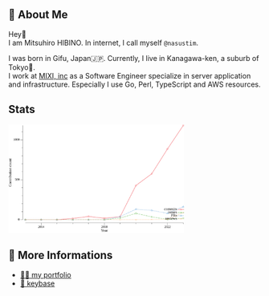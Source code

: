## :ninja: About Me

Hey:wave:  
I am Mitsuhiro HIBINO. In internet, I call myself `@nasustim`.

I was born in Gifu, Japan:jp:. Currently, I live in Kanagawa-ken, a suburb of Tokyo:tokyo_tower:.  
I work at [MIXI, inc](https://github.com/mixigroup) as a Software Engineer specialize in server application and infrastructure. Especially I use Go, Perl, TypeScript and AWS resources.

## Stats

<img width="350" src="./images/github-stat.svg">

## :link: More Informations

- [:man_artist: my portfolio](https://nasustim.com)  
- [:key: keybase](https://keybase.io/nasustim)

